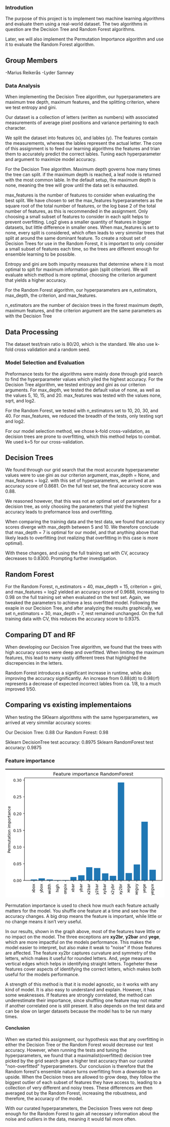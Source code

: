 ### Introdution
The purpose of this project is to implement two machine learning algorithms and evaluate them using a real-world dataset. The two algorithms in question are the Decision Tree and Random Forest algorithms.

Later, we will also implement the Permutation Importance algorithm and use it to evaluate the Random Forest algorithm.

## Group Members
-Marius Reikerås
-Lyder Samnøy

### Data Analysis
When implementing the Decision Tree algorithm, our hyperparameters are maximum tree depth, maximum features, and the splitting criterion, where we test entropy and gini.

Our dataset is a collection of letters (written as numbers) with associated measurements of average pixel positions and variance pertaining to each character.

We split the dataset into features (x), and lables (y). The features contain the measurements, whereas the lables represent the actual letter. The core of this assignment is to feed our learning algorithms the features and trian them to accurately predict the correct lables. Tuning each hyperparameter and argument to maximize model accuracy.

For the Decision Tree algorithm. Maximum depth governs how many times the tree can split. if the maximum depth is reached, a leaf node is returned with the most common lable. In the default setup, the maximum depth is none, meaning the tree will grow until the data set is exhausted.

max_features is the number of features to consider when evaluating the best split. We have chosen to set the max_features hyperparameters as the square root of the total number of features, or the log base 2 of the total number of features, as this is recommended in the assignment. Only choosing a small subset of features to consider in each split helps to prevent overfitting. Log2 gives a smaller quantity of features in bigger datasets, but little difference in smaller ones. When max_features is set to none, every split is considered, which often leads to very simmilar trees that split at around the same dominant feature. To create a robust set of Decision Trees for use in the Random Forest, it is important to only consider a small subset of features each time, so the trees are different enough for ensemble learning to be possible.

Entropy and gini are both impurity measures that determine where it is most optimal to splt for maximum information gain (split criterion). We will evaluate which method is more optimal, choosing the criterion argument that yields a higher accuracy.

For the Random Forest algorithm, our hyperparameters are n_estimators, max_depth, the criterion, and max_features.

n_estimators are the number of decision trees in the forest
maximum depth, maximum features, and the criterion argument are the same parameters as with the Decision Tree


## Data Processing
The dataset test/train ratio is 80/20, which is the standard. We also use k-fold cross validation and a random seed.

### Model Selection and Evaluation 
Preformance tests for the algorithms were mainly done through grid search to find the hyperparameter values which yiled the highest accuracy. For the Decision Tree algorithm, we tested entropy and gini as our criterion arguments. For max_depth, we tested the default value of none, as well as the values 5, 10, 15, and 20. max_features was tested with the values none, sqrt, and log2.

For the Random Forest, we tested with n_estimators set to 10, 20, 30, and 40. For max_features, we reduced the breadth of the tests, only testing sqrt and log2.

For our model selection method, we chose k-fold cross-validation, as decision trees are prone to overfitting, which this method helps to combat. We used k=5 for our cross-validation.

## Decision Trees
We found through our grid search that the most accurate hyperparameter values were to use gini as our criterion argument, max_depth = None, and max_features = log2. with this set of hyperparameters, we arrived at an accuracy score of 0.8681. On the full test set, the final accuracy score was 0.88.

We reasoned however, that this was not an optimal set of parameters for a decision tree, as only choosing the parameters that yield the highest accuracy leads to preformance loss and overfitting.

When comparing the training data and the test data, we found that accuracy scores diverge with max_depth between 5 and 10. We therefore conclude that max_depth = 7 is optimal for our model, and that anything above that likely leads to overfitting (not realizing that overfitting in this case is more optimal). 

With these changes, and using the full training set with CV, accuracy decreases to 0.8300. Prompting further investigation.


## Random Forest 
For the Random Forest, n_estimators = 40, max_depth = 15, criterion = gini, and max_features = log2 yielded an accuracy score of 0.9688, increasing to 0.98 on the full training set when evaluated on the test set. Again, we tweaked the parameters to achieve a less overfitted model. Following the exaple in our Decision Tree, and after analyzing the results graphically, we set n_estimators = 30, max_depth = 7, rest remained unchanged. On the full training data with CV, this reduces the accuracy score to 0.9375.

## Comparing DT and RF
When developing our Decision Tree algorithm, we found that the trees with high accuracy scores were deep and overfitted. When limiting the maximum features, this lead to many vastly different trees that highlighted the discrepencies in the letters. 

Random Forest introduces a significant increase in runtime, while also improving the accuracy significantly. An increase from 0.88(dt) to 0.98(rf) represents a decrease of expected incorrect lables from ca. 1/8, to a much improved 1/50.



## Comparing vs existing implementaions 
When testing the SKlearn algorithms with the same hyperparameters, we arrived at very simmilar accuracy scores:

Our Decision Tree: 0.88
Our Random Forest: 0.98

Sklearn DecisionTree test accuracy: 0.8975
Sklearn RandomForest test accuracy: 0.9875

### Feature importance

![alt text](image.png)

Permutation importance is used to check how much each feature actually matters for the model. You shuffle one feature at a time and see how the accuracy changes. A big drop means the feature is important, while little or no change means it isn’t very useful.

In our results, shown in the graph above, most of the features have little or no impact on the model. The three exceptions are **xy2br**, **y2bar** and **yege**, which are more impactful on the models performance. This makes the model easier to interpret, but also make it weak to "noise" if those features are affected. The feature xy2br captures curvature and symmetry of the letters, which makes it useful for rounded letters. And, yege measures vertical edges which helps in identifying straight letters. Togeheter these features cover aspects of identifying the correct letters, which makes both useful for the models performance. 

A strength of this method is that it is model agnostic, so it works with any kind of model. It is also easy to understand and explain. However, it has some weaknesses. If features are strongly correlated, the method can underestimate their importance, since shuffling one feature may not matter if another correlated one is still present. It also depends on the test data and can be slow on larger datasets because the model has to be run many times.




#### Conclusion 
When we started this assignment, our hypothesis was that any overfitting in either the Decision Tree or the Random Forest would decrease our test accuracy. However, when running the tests and tuning the hyperparameters, we found that a maximalist(overfitted) decision tree picked by the grid search gave a higher test accuracy than our curated "non-overfitted" hyperparameters. Our conclusion is therefore that the Random forest's ensemble nature turns overfitting from a downside to an upside. When the Decision trees are allowed to grow deep, they follow the biggest outlier of each subset of features they have access to, leading to a collection of very different and noisy trees. These differences are then averaged out by the Random Forest, increasing the robustness, and therefore, the accuracy of the model. 

With our curated hyperparameters, the Decission Trees were not deep enough for the Random Forest to gain all necessary information about the noise and outliers in the data, meaning it would fail more often.